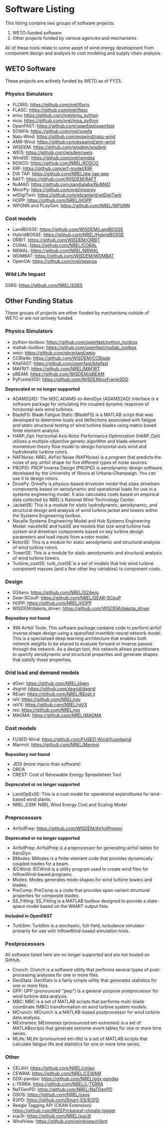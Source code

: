 
# Software Listing

This listing contains two groups of software projects:

1. WETO-funded software
2. Other projects funded by various agencies and mechanisms

All of these tools relate to some asept of wind energy development from component design
and analysis to cost modeling and supply chain analysis.


## WETO Software

These projects are actively funded by WETO as of FY23.

### Physics Simulators
- FLORIS: https://github.com/nrel/floris
- FLASC: https://github.com/nrel/flasc
- emu: https://github.com/nrel/emu_python
- moa: https://github.com/nrel/moa_python
- OpenFAST: https://github.com/openfast/openfast
- SOWFA: https://github.com/nrel/sowfa
- Nalu-Wind: https://github.com/exawind/nalu-wind
- AMR-Wind: https://github.com/exawind/amr-wind
- WISDEM: https://github.com/wisdem/wisdem
- WEIS: https://github.com/wisdem/weis
- WindSE: https://github.com/nrel/windse
- ROSCO: https://github.com/NREL/ROSCO
- ERF: https://github.com/erf-model/ERF
- DW TAP: https://github.com/NREL/dw-tap-app
- RAFT: https://github.com/WISDEM/RAFT
- NuMAD: https://github.com/sandialabs/NuMAD
- MoorPy: https://github.com/nrel/moorpy
- wtDigiTwin: https://github.com/ebranlard/wtDigiTwin
- HOPP: https://github.com/NREL/HOPP
- WPGNN and PLayGen: https://github.com/NREL/WPGNN

### Cost models

- LandBOSSE: https://github.com/WISDEM/LandBOSSE
- HybridBOSSE: https://github.com/NREL/HybridBOSSE
- ORBIT: https://github.com/WISDEM/ORBIT
- CORAL: https://github.com/NREL/CORAL
- NRWAL: https://github.com/NREL/NRWAL
- WOMBAT: https://github.com/WISDEM/WOMBAT
- OpenOA: https://github.com/nrel/openoa

### Wild Life Impact

SSRS: https://github.com/NREL/SSRS



## Other Funding Status

These groups of projects are either funded by mechanisms outside of WETO or are
not actively funded.

### Physics Simulators

- python-toolbox: https://github.com/openfast/python_toolbox
- matlab-toolbox: https://github.com/openfast/matlab_toolbox
- weio: https://github.com/ebranlard/weio
- CCBlade: https://github.com/WISDEM/CCBlade
- KiteFAST: https://github.com/openfast/kitefast
- MAFRIT: https://github.com/NREL/MAFRIT
- pBEAM: https://github.com/WISDEM/pBEAM
- PyFrame3DD: https://github.com/WISDEM/pyFrame3DD

**Deprecated or no longer supported**

- ADAMS2AD: The MSC.ADAMS-to-AeroDyn (ADAMS2AD) interface is a software package for simulating the coupled dynamic response of horizontal-axis wind turbines.
- BladeFS: Blade Fatigue Static (BladeFS) is a MATLAB script that was developed to determine loads and deflections associated with fatigue and static structural testing of wind turbine blades using matrix based finite element analysis.
- HARP_Opt: Horizontal Axis Rotor Performance Optimization (HARP_Opt) utilizes a multiple-objective genetic algorithm and blade-element momentum theory flow model to design horizontal-axis wind and hydrokinetic turbine rotors.
- NAFNoise: NREL AirFoil Noise (NAFNoise) is a program that predicts the noise of any airfoil shape for five different types of noise sources.
- PROPID: PROP Inverse Design (PROPID) is aerodynamic design software developed by the University of Illinois at Urbana-Champaign. You can use it to design rotors.
- DrivePy: DrivePy is physics-based drivetrain model that sizes drivetrain components based on aerodynamic and operational loads for use in a systems engineering model. It also calculates costs based on empirical data collected by NREL's National Wind Technology Center.
- JacketSE: This is a module for static hydrodynamic, aerodynamic, and structural design and analysis of wind turbine jacket and towers within the Systems Engineering toolbox.
- Nacelle Systems Engineering Model and Hub Systems Engineering Model: nacelleSE and hubSE are models that size wind turbine hub system and drivetrain components based on key turbine design parameters and load inputs from a rotor model.
- RotorSE: This is a module for static aerodynamic and structural analysis of wind turbine rotors.
- TowerSE: This is a module for static aerodynamic and structural analysis of wind turbine towers.
- Turbine_costSE: turb_costSE is a set of models that link wind turbine component masses (and a few other key variables) to component costs.

### Design

- G2Aero: https://github.com/NREL/G2Aero
- Gear-SCouP: https://github.com/NREL/GEAR-SCouP
- HOPP: https://github.com/NREL/HOPP
- WISDEM/dakota_driver: https://github.com/WISDEM/dakota_driver

**Repository not found**

- INN Airfoil Tools: This software package contains code to perform airfoil inverse shape design using a sparsified invertible neural network model. This is a specialized deep learning architecture that enables both network weights to be shared to evaluate forward or inverse passes through the network. As a design tool, this network allows practitioners to specify aerodynamic and structural properties and generate shapes that satisfy those properties. 

### Grid load and demand models

- dGen: https://github.com/NREL/dgen
- dsgrid: https://github.com/dsgrid/dsgrid
- REopt: https://github.com/NREL/REopt.jl
- reV: https://github.com/NREL/rev
- reVX: https://github.com/NREL/reVX
- rex: https://github.com/NREL/rex
- MAGMA: https://github.com/NREL/MAGMA

### Cost models

- FUSED-Wind: https://github.com/FUSED-Wind/fusedwind
- Marmot: https://github.com/NREL/Marmot

**Repository not found**

- JEDI (more macro than software)
- ORCA
- CREST: Cost of Renewable Energy Spreadsheet Tool

**Deprecated or no longer supported**

- LandOpExSE: This is a cost model for operational expenditures for land-based wind plants.
- NREL_CSM: NREL Wind Energy Cost and Scaling Model


### Preprocessors

- AirfoilPrep: https://github.com/WISDEM/AirfoilPreppy

**Deprecated or no longer supported**

- AirfoilPrep: AirfoilPrep is a preprocessor for generating airfoil tables for AeroDyn.
- BModes: BModes is a finite-element code that provides dynamically coupled modes for a beam.
- IECWind: IECWind is a utility program used to create wind files for InflowWind-based programs.
- Modes: Modes generates mode shapes for wind turbine towers and blades.
- PreComp: PreComp is a code that provides span-variant structural properties for composite blades.
- SS_Fitting: SS_Fitting is a MATLAB toolbox designed to provide a state-space model based on the WAMIT output files.

**Included in OpenFAST**
- TurbSim: TurbSim is a stochastic, full-field, turbulence simulator primarily for use with InflowWind-based simulation tools.

### Postprocessors

All software listed here are no longer supported and are not hosted on GitHub.

- Crunch: Crunch is a software utility that performs several types of post-processing analyses for one or more files.
- GenStats: GenStats is a fairly simple utility that generates statistics for one or more files.
- GPP: GPP (pronounced "jeep") is a general-purpose postprocessor for wind turbine data analysis.
- MBC: MBC is a set of MATLAB scripts that performs multi-blade coordinate (MBC) transformation on wind turbine system models.
- MCrunch: MCrunch is a MATLAB-based postprocessor for wind turbine data analysis.
- MExtremes: MExtremes (pronounced em-extremes) is a set of MATLABscripts that generate extreme-event tables for one or more time series.
- MLife: MLife (pronounced em-life) is a set of MATLAB scripts that calculate fatigue life and statistics for one or more time series.

### Other

- CELAVI: https://github.com/NREL/celavi
- CEWAM: https://github.com/NREL/CEWAM
- GDX-pandas: https://github.com/NREL/gdx-pandas
- L-TERRA: https://github.com/NREL/L-TERRA
- NaTGenPD: https://github.com/NREL/NaTGenPD
- OSOS: https://github.com/NREL/osos
- R2PD: https://github.com/Smart-DS/R2PD
- Reegle Tagging API (CKAN Extension): https://github.com/REEEP/ckanext-climate-tagger
- sup3r: https://github.com/NREL/sup3r
- WindView: https://github.com/windview/client
